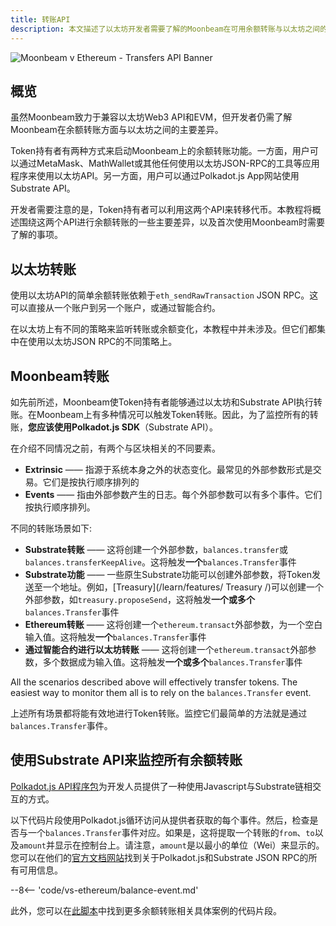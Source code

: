 ```yaml
---
title: 转账API
description: 本文描述了以太坊开发者需要了解的Moonbeam在可用余额转账与以太坊之间的主要差异
---
```


![Moonbeam v Ethereum - Transfers API Banner](/images/eth-compare/transfers-api-banner.png)

## 概览

虽然Moonbeam致力于兼容以太坊Web3 API和EVM，但开发者仍需了解Moonbeam在余额转账方面与以太坊之间的主要差异。

Token持有者有两种方式来启动Moonbeam上的余额转账功能。一方面，用户可以通过MetaMask、MathWallet或其他任何使用以太坊JSON-RPC的工具等应用程序来使用以太坊API。另一方面，用户可以通过Polkadot.js App网站使用Substrate API。

开发者需要注意的是，Token持有者可以利用这两个API来转移代币。本教程将概述围绕这两个API进行余额转账的一些主要差异，以及首次使用Moonbeam时需要了解的事项。

## 以太坊转账

使用以太坊API的简单余额转账依赖于`eth_sendRawTransaction` JSON RPC。这可以直接从一个账户到另一个账户，或通过智能合约。

在以太坊上有不同的策略来监听转账或余额变化，本教程中并未涉及。但它们都集中在使用以太坊JSON RPC的不同策略上。

## Moonbeam转账

如先前所述，Moonbeam使Token持有者能够通过以太坊和Substrate API执行转账。在Moonbeam上有多种情况可以触发Token转账。因此，为了监控所有的转账，**您应该使用Polkadot.js SDK**（Substrate API）。

在介绍不同情况之前，有两个与区块相关的不同要素。

 - **Extrinsic** —— 指源于系统本身之外的状态变化。最常见的外部参数形式是交易。它们是按执行顺序排列的
- **Events** —— 指由外部参数产生的日志。每个外部参数可以有多个事件。它们按执行顺序排列。

不同的转账场景如下:

 - **Substrate转账** —— 这将创建一个外部参数，`balances.transfer`或`balances.transferKeepAlive`。这将触发**一个**`balances.Transfer`事件
 - **Substrate功能** —— 一些原生Substrate功能可以创建外部参数，将Token发送至一个地址。例如，[Treasury](/learn/features/ Treasury /)可以创建一个外部参数，如`treasury.proposeSend`，这将触发**一个或多个**`balances.Transfer`事件
 - **Ethereum转账** —— 这将创建一个`ethereum.transact`外部参数，为一个空白输入值。这将触发**一个**`balances.Transfer`事件
 -  **通过智能合约进行以太坊转账** —— 这将创建一个`ethereum.transact`外部参数，多个数据成为输入值。这将触发**一个或多个**`balances.Transfer`事件

All the scenarios described above will effectively transfer tokens. The easiest way to monitor them all is to rely on the `balances.Transfer` event.

上述所有场景都将能有效地进行Token转账。监控它们最简单的方法就是通过`balances.Transfer`事件。

## 使用Substrate API来监控所有余额转账

[Polkadot.js API程序包](https://polkadot.js.org/docs/api/start)为开发人员提供了一种使用Javascript与Substrate链相交互的方式。

以下代码片段使用Polkadot.js循环访问从提供者获取的每个事件。然后，检查是否与一个`balances.Transfer`事件对应。如果是，这将提取一个转账的`from`、`to`以及`amount`并显示在控制台上。请注意，`amount`是以最小的单位（Wei）来显示的。您可以在他们的[官方文档网站](https://polkadot.js.org/docs/substrate/rpc)找到关于Polkadot.js和Substrate JSON RPC的所有可用信息。

--8<-- 'code/vs-ethereum/balance-event.md'

此外，您可以在[此脚本](https://gist.github.com/crystalin/b2ce44a208af60d62b5ecd1bad513bce)中找到更多余额转账相关具体案例的代码片段。

